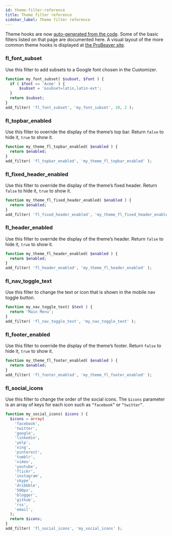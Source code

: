 ```yaml
---
id: theme-filter-reference
title: Theme filter reference
sidebar_label: Theme filter reference
---
```


Theme hooks are now [auto-generated from the code](https://hooks.wpbeaverbuilder.com/bb-theme/). Some of the basic filters listed on that page are documented here. A visual layout of the more common theme hooks is displayed at [the ProBeaver site](https://probeaver.com/beaver-theme-hooks/).

### fl_font_subset

Use this filter to add subsets to a Google font chosen in the Customizer.

```php
function my_font_subset( $subset, $font ) {
  if ( $font == 'Acme' ) {
      $subset = '&subset=latin,latin-ext';
  }
  return $subset;
}
add_filter( 'fl_font_subset', 'my_font_subset', 10, 2 );
```

### fl_topbar_enabled

Use this filter to override the display of the theme’s top bar. Return `false` to hide it, `true` to show it.

```php
function my_theme_fl_topbar_enabled( $enabled ) {
  return $enabled;
}
add_filter( 'fl_topbar_enabled', 'my_theme_fl_topbar_enabled' );
```

### fl_fixed_header_enabled

Use this filter to override the display of the theme’s fixed header. Return `false` to hide it, `true` to show it.

```php
function my_theme_fl_fixed_header_enabled( $enabled ) {
  return $enabled;
}
add_filter( 'fl_fixed_header_enabled', 'my_theme_fl_fixed_header_enabled' );
```

### fl_header_enabled

Use this filter to override the display of the theme’s header. Return `false` to hide it, `true` to show it.

```php
function my_theme_fl_header_enabled( $enabled ) {
  return $enabled;
}
add_filter( 'fl_header_enabled', 'my_theme_fl_header_enabled' );
```

### fl_nav_toggle_text

Use this filter to change the text or icon that is shown in the mobile nav
toggle button.

```php
function my_nav_toggle_text( $text ) {
  return 'Main Menu';
}
add_filter( 'fl_nav_toggle_text', 'my_nav_toggle_text' );
```

### fl_footer_enabled

Use this filter to override the display of the theme’s footer. Return `false` to hide it, `true` to show it.

```php
function my_theme_fl_footer_enabled( $enabled ) {
  return $enabled;
}
add_filter( 'fl_footer_enabled', 'my_theme_fl_footer_enabled' );
```

### fl_social_icons

Use this filter to change the order of the social icons. The `$icons` parameter is an array of keys for each icon such as `“facebook”` or `“twitter”`.

```php
function my_social_icons( $icons ) {
  $icons = array(
    'facebook',
    'twitter',
    'google',
    'linkedin',
    'yelp',
    'xing',
    'pinterest',
    'tumblr',
    'vimeo',
    'youtube',
    'flickr',
    'instagram',
    'skype',
    'dribbble',
    '500px',
    'blogger',
    'github',
    'rss',
    'email',
  );
  return $icons;
}
add_filter( 'fl_social_icons', 'my_social_icons' );
```
